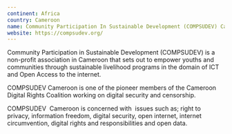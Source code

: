 ```yaml
---
continent: Africa
country: Cameroon
name: Community Participation In Sustainable Development (COMPSUDEV) Cameroon
website: https://compsudev.org/
---
```


Community Participation in Sustainable Development (COMPSUDEV) is a non-profit association in Cameroon that sets out to empower youths and communities through sustainable livelihood programs in the domain of ICT and Open Access to the internet.

COMPSUDEV Cameroon is one of the pioneer members of the Cameroon Digital Rights Coalition working on digital security and censorship. 

COMPSUDEV  Cameroon is concerned with  issues such as; right to privacy, information freedom, digital security, open internet, internet circumvention, digital rights and responsibilities and open data.
